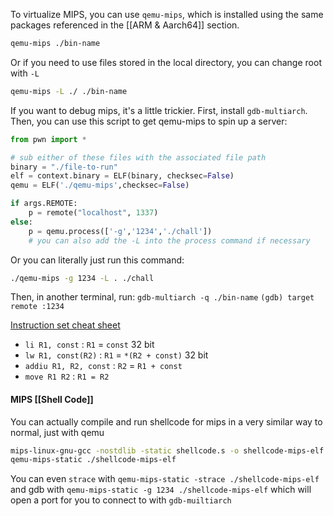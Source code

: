 To virtualize MIPS, you can use `qemu-mips`, which is installed using the same packages referenced in the [[ARM & Aarch64]] section.

```sh
qemu-mips ./bin-name
```
Or if you need to use files stored in the local directory, you can change root with `-L`
```sh
qemu-mips -L ./ ./bin-name
```

If you want to debug mips, it's a little trickier. First, install `gdb-multiarch`. Then, you can use this script to get qemu-mips to spin up a server:
```python
from pwn import *

# sub either of these files with the associated file path
binary = "./file-to-run"
elf = context.binary = ELF(binary, checksec=False)
qemu = ELF('./qemu-mips',checksec=False)

if args.REMOTE:
    p = remote("localhost", 1337)
else:
    p = qemu.process(['-g','1234','./chall'])
    # you can also add the -L into the process command if necessary
```
Or you can literally just run this command:
```sh
./qemu-mips -g 1234 -L . ./chall
```
Then, in another terminal, run:
`gdb-multiarch -q ./bin-name`
`(gdb) target remote :1234`


[Instruction set cheat sheet](https://www.lri.fr/~de/MIPS.pdf)
- `li R1, const` : `R1` = `const` 32 bit
- `lw R1, const(R2)` : `R1` = `*(R2 + const)` 32 bit
- `addiu R1, R2, const` : `R2` = `R1 + const`
- `move R1 R2` : `R1 = R2`

#### MIPS [[Shell Code]]
You can actually compile and run shellcode for mips in a very similar way to normal, just with qemu
```sh
mips-linux-gnu-gcc -nostdlib -static shellcode.s -o shellcode-mips-elf
qemu-mips-static ./shellcode-mips-elf
```
You can even `strace` with `qemu-mips-static -strace ./shellcode-mips-elf` and gdb with `qemu-mips-static -g 1234 ./shellcode-mips-elf` which will open a port for you to connect to with `gdb-muiltiarch`